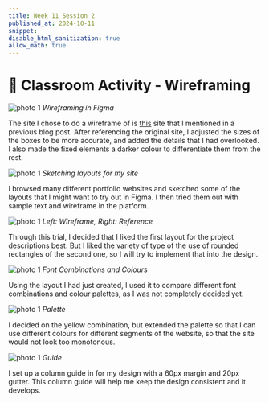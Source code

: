 ```yaml
---
title: Week 11 Session 2
published_at: 2024-10-11
snippet: 
disable_html_sanitization: true
allow_math: true
---
```


# :page_with_curl: Classroom Activity - Wireframing

![photo 1](photos/74.png)
*Wireframing in Figma*

The site I chose to do a wireframe of is [this](https://www.hellokuya.co/) site that I mentioned in a previous blog post. After referencing the original site, I adjusted the sizes of the boxes to be more accurate, and added the details that I had overlooked. I also made the fixed elements a darker colour to differentiate them from the rest.

![photo 1](photos/77.jpg)
*Sketching layouts for my site*

I browsed many different portfolio websites and sketched some of the layouts that I might want to try out in Figma. I then tried them out with sample text and wireframe in the platform.

![photo 1](photos/78.png)
*Left: Wireframe, Right: Reference*

Through this trial, I decided that I liked the first layout for the project descriptions best. But I liked the variety of type of the use of rounded rectangles of the second one, so I will try to implement that into the design.

![photo 1](photos/79.png)
*Font Combinations and Colours*

Using the layout I had just created, I used it to compare different font combinations and colour palettes, as I was not completely decided yet.

![photo 1](photos/80.png)
*Palette*

I decided on the yellow combination, but extended the palette so that I can use different colours for different segments of the website, so that the site would not look too monotonous.

![photo 1](photos/81.png)
*Guide*

I set up a column guide in for my design with a 60px margin and 20px gutter. This column guide will help me keep the design consistent and it develops.
